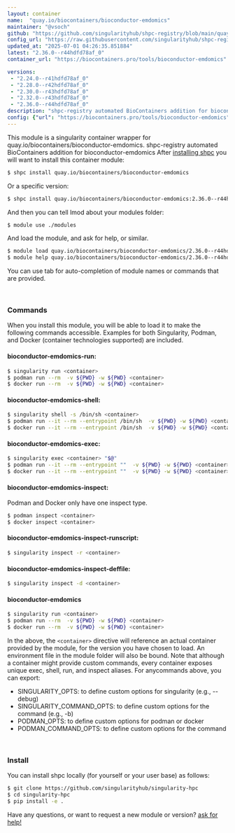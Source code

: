 ```yaml
---
layout: container
name:  "quay.io/biocontainers/bioconductor-emdomics"
maintainer: "@vsoch"
github: "https://github.com/singularityhub/shpc-registry/blob/main/quay.io/biocontainers/bioconductor-emdomics/container.yaml"
config_url: "https://raw.githubusercontent.com/singularityhub/shpc-registry/main/quay.io/biocontainers/bioconductor-emdomics/container.yaml"
updated_at: "2025-07-01 04:26:35.851884"
latest: "2.36.0--r44hdfd78af_0"
container_url: "https://biocontainers.pro/tools/bioconductor-emdomics"

versions:
 - "2.24.0--r41hdfd78af_0"
 - "2.28.0--r42hdfd78af_0"
 - "2.30.0--r43hdfd78af_0"
 - "2.32.0--r43hdfd78af_0"
 - "2.36.0--r44hdfd78af_0"
description: "shpc-registry automated BioContainers addition for bioconductor-emdomics"
config: {"url": "https://biocontainers.pro/tools/bioconductor-emdomics", "maintainer": "@vsoch", "description": "shpc-registry automated BioContainers addition for bioconductor-emdomics", "latest": {"2.36.0--r44hdfd78af_0": "sha256:80dc7dfc8dec4c216574a6cfe1ae77e377c5273b5e7f7b4720b17f85e23245bb"}, "tags": {"2.24.0--r41hdfd78af_0": "sha256:cee172f799878bc2035ef7fe70d3514d75db443a305db71b402d37fccbe409b6", "2.28.0--r42hdfd78af_0": "sha256:7ec38a428177cf19155cc0dacbf3aae8d32f0f75973d4d3979a5dbb64c24e1fc", "2.30.0--r43hdfd78af_0": "sha256:9c4b3584808e73a219c3bc6845c25d2188c396662c40725f5e6554e2a07d3894", "2.32.0--r43hdfd78af_0": "sha256:d984600dbf83eb07ee56d9b122818e0dc87b5ff6e37dc0330a2c5a431ad68f34", "2.36.0--r44hdfd78af_0": "sha256:80dc7dfc8dec4c216574a6cfe1ae77e377c5273b5e7f7b4720b17f85e23245bb"}, "docker": "quay.io/biocontainers/bioconductor-emdomics"}
---
```


This module is a singularity container wrapper for quay.io/biocontainers/bioconductor-emdomics.
shpc-registry automated BioContainers addition for bioconductor-emdomics
After [installing shpc](#install) you will want to install this container module:


```bash
$ shpc install quay.io/biocontainers/bioconductor-emdomics
```

Or a specific version:

```bash
$ shpc install quay.io/biocontainers/bioconductor-emdomics:2.36.0--r44hdfd78af_0
```

And then you can tell lmod about your modules folder:

```bash
$ module use ./modules
```

And load the module, and ask for help, or similar.

```bash
$ module load quay.io/biocontainers/bioconductor-emdomics/2.36.0--r44hdfd78af_0
$ module help quay.io/biocontainers/bioconductor-emdomics/2.36.0--r44hdfd78af_0
```

You can use tab for auto-completion of module names or commands that are provided.

<br>

### Commands

When you install this module, you will be able to load it to make the following commands accessible.
Examples for both Singularity, Podman, and Docker (container technologies supported) are included.

#### bioconductor-emdomics-run:

```bash
$ singularity run <container>
$ podman run --rm  -v ${PWD} -w ${PWD} <container>
$ docker run --rm  -v ${PWD} -w ${PWD} <container>
```

#### bioconductor-emdomics-shell:

```bash
$ singularity shell -s /bin/sh <container>
$ podman run --it --rm --entrypoint /bin/sh  -v ${PWD} -w ${PWD} <container>
$ docker run --it --rm --entrypoint /bin/sh  -v ${PWD} -w ${PWD} <container>
```

#### bioconductor-emdomics-exec:

```bash
$ singularity exec <container> "$@"
$ podman run --it --rm --entrypoint ""  -v ${PWD} -w ${PWD} <container> "$@"
$ docker run --it --rm --entrypoint ""  -v ${PWD} -w ${PWD} <container> "$@"
```

#### bioconductor-emdomics-inspect:

Podman and Docker only have one inspect type.

```bash
$ podman inspect <container>
$ docker inspect <container>
```

#### bioconductor-emdomics-inspect-runscript:

```bash
$ singularity inspect -r <container>
```

#### bioconductor-emdomics-inspect-deffile:

```bash
$ singularity inspect -d <container>
```



#### bioconductor-emdomics

```bash
$ singularity run <container>
$ podman run --rm  -v ${PWD} -w ${PWD} <container>
$ docker run --rm  -v ${PWD} -w ${PWD} <container>
```


In the above, the `<container>` directive will reference an actual container provided
by the module, for the version you have chosen to load. An environment file in the
module folder will also be bound. Note that although a container
might provide custom commands, every container exposes unique exec, shell, run, and
inspect aliases. For anycommands above, you can export:

 - SINGULARITY_OPTS: to define custom options for singularity (e.g., --debug)
 - SINGULARITY_COMMAND_OPTS: to define custom options for the command (e.g., -b)
 - PODMAN_OPTS: to define custom options for podman or docker
 - PODMAN_COMMAND_OPTS: to define custom options for the command

<br>

### Install

You can install shpc locally (for yourself or your user base) as follows:

```bash
$ git clone https://github.com/singularityhub/singularity-hpc
$ cd singularity-hpc
$ pip install -e .
```

Have any questions, or want to request a new module or version? [ask for help!](https://github.com/singularityhub/singularity-hpc/issues)